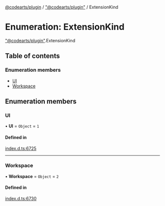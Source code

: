 [@codearts/plugin](../README.md) / ["@codearts/plugin"](../modules/_codearts_plugin_.md) / ExtensionKind

# Enumeration: ExtensionKind

["@codearts/plugin"](../modules/_codearts_plugin_.md).ExtensionKind

## Table of contents

### Enumeration members

- [UI](codearts_plugin_.ExtensionKind.md#ui)
- [Workspace](codearts_plugin_.ExtensionKind.md#workspace)

## Enumeration members

### UI

• **UI** = `Object` = `1`

#### Defined in

[index.d.ts:6725](https://github.com/huaweicloud/cloudide-plugin-api/blob/b58031b/index.d.ts#L6725)

___

### Workspace

• **Workspace** = `Object` = `2`

#### Defined in

[index.d.ts:6730](https://github.com/huaweicloud/cloudide-plugin-api/blob/b58031b/index.d.ts#L6730)
